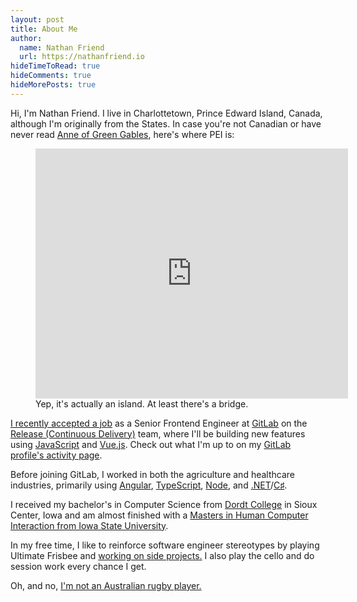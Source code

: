 ```yaml
---
layout: post
title: About Me
author:
  name: Nathan Friend
  url: https://nathanfriend.io
hideTimeToRead: true
hideComments: true
hideMorePosts: true
---
```


<p>
Hi, I'm Nathan Friend.  I live in Charlottetown, Prince Edward Island, Canada, although I'm originally from the States.  In case you're not Canadian or have never read <a href="https://amzn.to/2vQZHka">Anne of Green Gables</a>, here's where PEI is:
</p>

<figure>
    <iframe class="rounded" width="500" height="400" frameborder="0" style="border:0" src="https://www.google.com/maps/embed/v1/view?key=AIzaSyCpnVS9x8mGcpVqLGqnyxKDWf5uByvrWHc&center=46.459775, -63.201704&zoom=8&maptype=satellite" allowfullscreen></iframe>
    <figcaption>Yep, it's actually an island.  At least there's a bridge.</figcaption>
</figure>

<p>
<a href="/2018/12/04/the-next-chapter.html">I recently accepted a job</a> as a Senior Frontend Engineer at <a href="https://about.gitlab.com/">GitLab</a> on the <a href="https://about.gitlab.com/product/continuous-integration/">Release (Continuous Delivery)</a> team, where I'll be building new features using <a href="https://developer.mozilla.org/bm/docs/Web/JavaScript">JavaScript</a> and <a href="https://vuejs.org/">Vue.js</a>. Check out what I'm up to on my <a href="https://gitlab.com/users/nathanfriend/activity">GitLab profile's activity page</a>.
</p>

<p>
Before joining GitLab, I worked in both the agriculture and healthcare industries, primarily using
<a href="https://angular.io/">Angular</a>, <a href="https://www.typescriptlang.org/">TypeScript</a>, <a href="https://nodejs.org/en/">Node</a>, and <a href="https://www.microsoft.com/net/">.NET</a>/<a href="https://en.wikipedia.org/wiki/C_Sharp_(programming_language)">C♯</a>.
</p>

<p>
I received my bachelor's in Computer Science from <a href="https://www.dordt.edu/">Dordt College</a> in Sioux Center, Iowa and am almost finished with a <a href="http://www.vrac.iastate.edu/hci/">Masters in Human Computer Interaction from Iowa State University</a>.
</p>

<p>In my free time, I like to reinforce software engineer stereotypes by playing Ultimate Frisbee and <a href="/projects">working on side projects.</a> I also play the cello and do session work every chance I get.</p>

<p>Oh, and no, <a href="https://en.wikipedia.org/wiki/Nathan_Friend">I'm not an Australian rugby player.</a></p>
